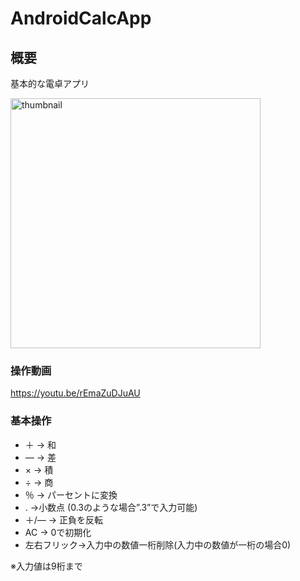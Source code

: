 # AndroidCalcApp
## 概要
基本的な電卓アプリ

<img width="400" alt="thumbnail" src="https://github.com/user-attachments/assets/d2a89be1-1767-49c6-a47e-ff786bbd339d">


### 操作動画
https://youtu.be/rEmaZuDJuAU

### 基本操作
- ＋ → 和
- ― → 差
- × → 積
- ÷ → 商
- ％ → パーセントに変換
- .  →小数点 (0.3のような場合”.3”で入力可能)
- ＋/― → 正負を反転
- AC → 0で初期化
- 左右フリック→入力中の数値一桁削除(入力中の数値が一桁の場合0)

※入力値は9桁まで
